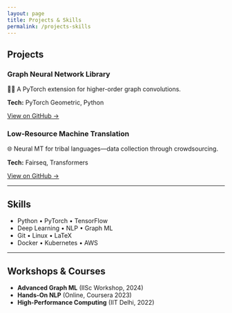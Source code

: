 ```yaml
---
layout: page
title: Projects & Skills
permalink: /projects-skills
---
```


## Projects

<div class="project-grid">
  <div class="project-card">
    <h3>Graph Neural Network Library</h3>
    <p>👨‍💻 A PyTorch extension for higher-order graph convolutions.</p>
    <p><strong>Tech:</strong> PyTorch Geometric, Python</p>
    <p><a href="https://github.com/DSaWarni/graph‐hlg" target="_blank">View on GitHub →</a></p>
  </div>

  <div class="project-card">
    <h3>Low-Resource Machine Translation</h3>
    <p>🌐 Neural MT for tribal languages—data collection through crowdsourcing.</p>
    <p><strong>Tech:</strong> Fairseq, Transformers</p>
    <p><a href="https://github.com/DSaWarni/tribal-mt" target="_blank">View on GitHub →</a></p>
  </div>

  <!-- add more cards as needed -->
</div>

---

## Skills

<ul class="skills-list">
  <li>Python • PyTorch • TensorFlow</li>
  <li>Deep Learning • NLP • Graph ML</li>
  <li>Git • Linux • LaTeX</li>
  <li>Docker • Kubernetes • AWS</li>
</ul>

---

## Workshops & Courses

- **Advanced Graph ML** (IISc Workshop, 2024)  
- **Hands-On NLP** (Online, Coursera 2023)  
- **High-Performance Computing** (IIT Delhi, 2022)
